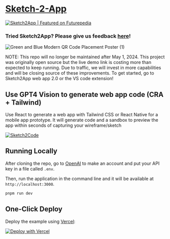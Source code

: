 # [Sketch-2-App](https://www.sketch2app.io/)
<a href="https://www.futurepedia.io/tool/sketch2app?utm_source=sketch2app_embed">
<img src="https://www.futurepedia.io/api/image-widget?toolId=90af35d4-bb76-4223-ad12-c4ed4b2a0499" alt="Sketch2App | Featured on Futurepedia">
</a>

### Tried Sketch2App? Please give us feedback [here](https://bit.ly/sketch2app)!
![Green and Blue Modern QR Code Placement Poster (1)](https://github.com/cameronking4/sketch2app/assets/35708477/765aebe1-611d-43fb-bbcb-5ff3355b1be6)


NOTE:
This repo will no longer be maintained after May 1, 2024. This project was originally open source but the live demo link is costing more than expected to keep running. Due to traffic, we will invest in more capabilities and will be closing source of these improvements. To get started, go to Sketch2App web app 2.0 or the VS code extension!

## Use GPT4 Vision to generate web app code (CRA + Tailwind)
Use React to generate a web app with Tailwind CSS or React Native for a mobile app prototype. It will generate code and a sandbox to preview the app within seconds of capturing your wireframe/sketch

[![Sketch2Code](https://markdown-videos-api.jorgenkh.no/url?url=https%3A%2F%2Fwww.youtube.com%2Fwatch%3Fv%3D1VC_a0JP7TM)](https://youtu.be/1pWKNbSsI3o)

## Running Locally

After cloning the repo, go to [OpenAI](https://beta.openai.com/account/api-keys) to make an account and put your API key in a file called `.env`.

Then, run the application in the command line and it will be available at `http://localhost:3000`.

```bash
pnpm run dev
```

## One-Click Deploy

Deploy the example using [Vercel](https://vercel.com?utm_source=github&utm_medium=readme&utm_campaign=vercel-examples):

[![Deploy with Vercel](https://vercel.com/button)](https://vercel.com/new/clone?repository-url=https://github.com/cameronking4/sketch2code&env=OPENAI_API_KEY&project-name=sketch-2-code-hack&repo-name=sketch2code)


